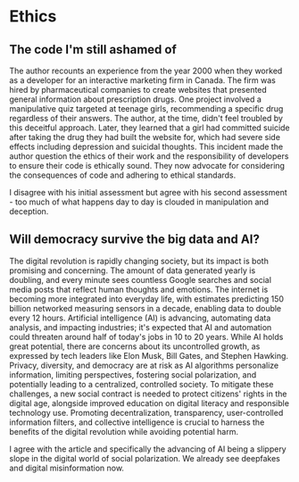 # Ethics

## The code I'm still ashamed of

The author recounts an experience from the year 2000 when they worked as a developer for an interactive marketing firm in Canada. The firm was hired by pharmaceutical companies to create websites that presented general information about prescription drugs. One project involved a manipulative quiz targeted at teenage girls, recommending a specific drug regardless of their answers. The author, at the time, didn't feel troubled by this deceitful approach. Later, they learned that a girl had committed suicide after taking the drug they had built the website for, which had severe side effects including depression and suicidal thoughts. This incident made the author question the ethics of their work and the responsibility of developers to ensure their code is ethically sound. They now advocate for considering the consequences of code and adhering to ethical standards.

I disagree with his initial assessment but agree with his second assessment - too much of what happens day to day is clouded in manipulation and deception.

## Will democracy survive the big data and AI?

The digital revolution is rapidly changing society, but its impact is both promising and concerning. The amount of data generated yearly is doubling, and every minute sees countless Google searches and social media posts that reflect human thoughts and emotions. The internet is becoming more integrated into everyday life, with estimates predicting 150 billion networked measuring sensors in a decade, enabling data to double every 12 hours. Artificial intelligence (AI) is advancing, automating data analysis, and impacting industries; it's expected that AI and automation could threaten around half of today's jobs in 10 to 20 years. While AI holds great potential, there are concerns about its uncontrolled growth, as expressed by tech leaders like Elon Musk, Bill Gates, and Stephen Hawking. Privacy, diversity, and democracy are at risk as AI algorithms personalize information, limiting perspectives, fostering social polarization, and potentially leading to a centralized, controlled society. To mitigate these challenges, a new social contract is needed to protect citizens' rights in the digital age, alongside improved education on digital literacy and responsible technology use. Promoting decentralization, transparency, user-controlled information filters, and collective intelligence is crucial to harness the benefits of the digital revolution while avoiding potential harm.

I agree with the article and specifically the advancing of AI being a slippery slope in the digital
world of social polarization. We already see deepfakes and digital misinformation now.